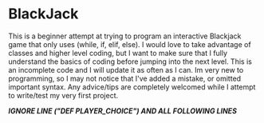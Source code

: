 # BlackJack

This is a beginner attempt at trying to program an interactive Blackjack game that only uses (while, if, elif, else).
  I would love to take advantage of classes and higher level coding, but I want to make sure that I fully understand
    the basics of coding before jumping into the next level.
This is an incomplete code and I will update it as often as I can. Im very new to programming, so I may not
  notice that I've added a mistake, or omitted important syntax.
Any advice/tips are completely welcomed while I attempt to write/test my very first project.

*********IGNORE LINE ("DEF PLAYER_CHOICE") AND ALL FOLLOWING LINES*********
